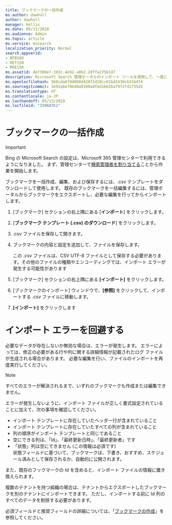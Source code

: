 ```yaml
---
title: ブックマークの一括作成
ms.author: dawholl
author: dawholl
manager: kellis
ms.date: 09/11/2018
ms.audience: Admin
ms.topic: article
ms.service: mssearch
localization_priority: Normal
search.appverid:
- BFB160
- MET150
- MOE150
ms.assetid: def300e7-103c-4e92-a062-28ffa27561d7
description: Microsoft Search 管理ポータルのインポート ツールを使用して、一度に多くのブックマークを作成します
ms.openlocfilehash: 560cda6f94060d428f2d18cc61bd2430cb31b474
ms.sourcegitcommit: 3e91a6e70b48a0100adfed1b62ba79f2fd1735d2
ms.translationtype: HT
ms.contentlocale: ja-JP
ms.lasthandoff: 05/13/2019
ms.locfileid: "33968351"
---
```

# <a name="bulk-create-bookmarks"></a>ブックマークの一括作成

> [!IMPORTANT]
> Bing の Microsoft Search の設定は、Microsoft 365 管理センターで利用できるようになりました。 まず、管理センターで[検索管理者を割り当てる](https://docs.microsoft.com/ja-JP/microsoftsearch/setup-microsoft-search#step-2-assign-search-admin-and-search-editor)ことから作業を開始します。
    
ブックマークを一括作成、編集、および保存するには、.csv テンプレートをダウンロードして使用します。 既存のブックマークを一括編集するには、管理ポータルからブックマークをエクスポートし、必要な編集を行ってからインポートします。
  
1. [ブックマーク] セクションの右上隅にある [**インポート**] をクリックします。
    
2. [**ブックマーク テンプレート (.csv) のダウンロード**] をクリックします。
    
3. .csv ファイルを保存して開きます。
    
4. ブックマークの内容と設定を追加して、ファイルを保存します。

    この .csv ファイルは、CSV UTF-8 ファイルとして保存する必要があります。その他のファイルの種類やエンコーディングでは、インポート エラーが発生する可能性があります
    
5. [ブックマーク] セクションの右上隅にある **[インポート]** をクリックします。
    
6. [ブックマークのインポート] ウィンドウで、**[参照]** をクリックして、インポートする .csv ファイルに移動します。 
    
7. **[インポート]** をクリックします

# <a name="prevent-import-errors"></a>インポート エラーを回避する      
必要なデータが存在しないか無効な場合は、エラーが発生します。 エラーによっては、修正の必要がある行や列に関する詳細情報が記載されたログ ファイルが生成される場合があります。 必要な編集を行い、ファイルのインポートを再度実行してください。

> [!NOTE]
> すべてのエラーが解決されるまで、いずれのブックマークも作成または編集できません。 

エラーが発生しないように、インポート ファイルが正しく書式設定されていることに加えて、次の事項を確認してください。
- インポート テンプレートに存在していたヘッダー行が含まれていること
- インポート テンプレートに存在していたすべての列が含まれていること
- 列の順序がインポート テンプレートと同じであること
- 空にできる列は、「Id」、「最終更新日時」、「最終更新者」です
- 「状態」列は空にできません (この情報は必須です)  
状態フィールドに基づいて、ブックマークは、下書き、おすすめ、スケジュール済みとして保存されるか、自動的に公開されます。

また、既存のフックマークの Id を含めると、インポート ファイルの情報に置き換えられます。

複数のテナントを持つ組織の場合は、テナントからエクスポートしたブックマークを別のテナントにインポートできます。 ただし、インポートする前に Id 列のすべてのデータを削除する必要があります。

必須フィールドと推奨フィールドの詳細については、「[ブックマークの作成](create-bookmarks.md)」を参照してください。
